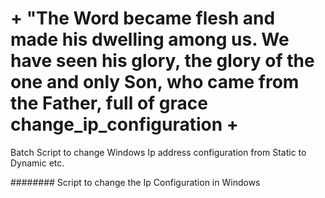 # + "The Word became flesh and made his dwelling among us. We have seen his glory, the glory of the one and only Son, who came from the Father, full of grace change_ip_configuration +
Batch Script to change Windows Ip address configuration from Static to Dynamic etc.


######## Script to change the Ip Configuration in Windows

